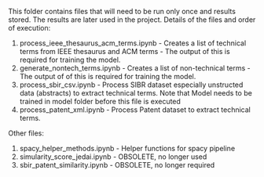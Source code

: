 This folder contains files that will need to be run only once and results stored. The results are later used in the project. Details of the files and order of execution:
1. process_ieee_thesaurus_acm_terms.ipynb - Creates a list of technical terms from IEEE thesaurus and ACM terms - The output of this is required for training the model.
2. generate_nontech_terms.ipynb - Creates a list of non-technical terms - The output of of this is required for training the model. 
3. process_sbir_csv.ipynb - Process SIBR dataset especially unstructed data (abstracts) to extract technical terms. Note that Model needs to be trained in model folder before this file is executed
4. process_patent_xml.ipynb - Process Patent dataset to extract technical terms.

Other files:
1. spacy_helper_methods.ipynb - Helper functions for spacy pipeline
2. simularity_score_jedai.ipynb - OBSOLETE, no longer used
3. sbir_patent_similarity.ipynb - OBSOLETE, no longer required
   
